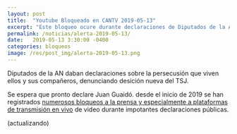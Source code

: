 ```yaml
---
layout: post
title:  "Youtube Bloqueado en CANTV 2019-05-13"
excerpt: "Este bloqueo ocure durante declaraciones de Diputados de la AN ante la persecusión del TSJ y organismos de seguridad"
permalink: /noticias/alerta-2019-05-13/
date:   2019-05-13 3:30:00 -0400
categories: bloqueos
image: /res/post_img/alerta-2019-05-13.png
---
```


Diputados de la AN daban declaraciones sobre la persecusión que viven ellos y sus compañeros, denunciando desición nueva del TSJ.

Se espera que pronto declare Juan Guaidó. desde el inicio de 2019 se han registrados [numerosos bloqueos a la prensa y especialmente a plataformas de transmisión en vivo](http://127.0.0.1:4000/noticias/venezuela_bloquea_las_noticias-2019-05/) de video durante impotantes declaraciones públicas.

(actualizando)


<!-- ![Cover image](/res/post_img/2019-04-30.png) -->
